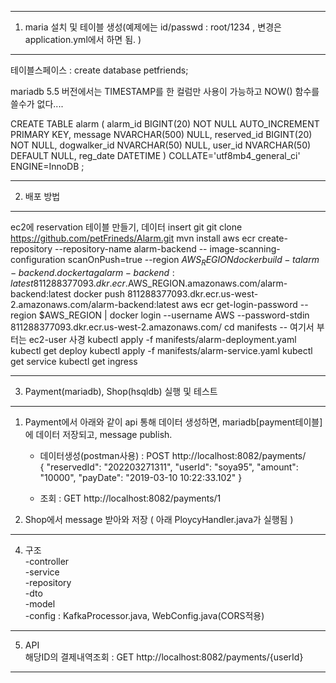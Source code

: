 ---------------------------------------------------
1. maria 설치 및 테이블 생성(예제에는 id/passwd : root/1234 , 변경은 application.yml에서 하면 됨. )
---------------------------------------------------
테이블스페이스 : create database petfriends;

mariadb 5.5 버전에서는 TIMESTAMP를 한 컬럼만 사용이 가능하고 NOW() 함수를 쓸수가 없다.... 

CREATE TABLE alarm (
alarm_id BIGINT(20) NOT NULL AUTO_INCREMENT PRIMARY KEY,
message NVARCHAR(500) NULL,
reserved_id BIGINT(20) NOT NULL,
dogwalker_id NVARCHAR(50) NULL,
user_id NVARCHAR(50) DEFAULT NULL,
reg_date DATETIME
) COLLATE='utf8mb4_general_ci' ENGINE=InnoDB ;
 


---------------------------------------------------  
2. 배포 방법
---------------------------------------------------  
ec2에 reservation 테이블 만들기, 데이터 insert 
git git clone https://github.com/petFrineds/Alarm.git
mvn install
aws ecr create-repository --repository-name alarm-backend -- image-scanning-configuration scanOnPush=true --region ${AWS_REGION}
docker build -t alarm-backend .
docker tag alarm-backend:latest 811288377093.dkr.ecr.$AWS_REGION.amazonaws.com/alarm-backend:latest
docker push 811288377093.dkr.ecr.us-west-2.amazonaws.com/alarm-backend:latest
aws ecr get-login-password --region $AWS_REGION | docker login --username AWS --password-stdin 811288377093.dkr.ecr.us-west-2.amazonaws.com/
cd manifests
-- 여기서 부터는 ec2-user 사경
kubectl apply -f manifests/alarm-deployment.yaml
kubectl get deploy
kubectl apply -f manifests/alarm-service.yaml
kubectl get service
kubectl get ingress

--------------------------------------------------  
3. Payment(mariadb), Shop(hsqldb) 실행 및 테스트  
--------------------------------------------------  
1) Payment에서 아래와 같이 api 통해 데이터 생성하면, mariadb[payment테이블]에 데이터 저장되고, message publish.  
    - 데이터생성(postman사용) : POST http://localhost:8082/payments/   
                              { "reservedId": "202203271311", "userId": "soya95", "amount": "10000", "payDate": "2019-03-10 10:22:33.102" }  

    - 조회 : GET http://localhost:8082/payments/1  

3) Shop에서 message 받아와 저장 ( 아래 PloycyHandler.java가 실행됨 )  

--------------------------------------------------  
4. 구조   
   -controller  
   -service  
   -repository  
   -dto  
   -model  
   -config : KafkaProcessor.java, WebConfig.java(CORS적용)  
--------------------------------------------------  
5. API  
   해당ID의 결제내역조회 : GET http://localhost:8082/payments/{userId}   
--------------------------------------------------  
